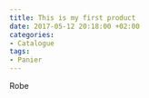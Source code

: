 ```yaml
---
title: This is my first product
date: 2017-05-12 20:18:00 +02:00
categories:
- Catalogue
tags:
- Panier
---
```


Robe
